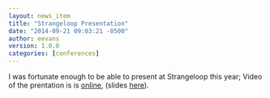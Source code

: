 ```yaml
---
layout: news_item
title: "Strangeloop Presentation"
date: "2014-09-21 09:03:21 -0500"
author: eevans
version: 1.0.0
categories: [conferences]
---
```


I was fortunate enough to be able to present at Strangeloop this year; Video of the prentation is is [online](https://www.youtube.com/watch?v=ovMo5pIMj8M), (slides  [here](http://www.slideshare.net/jericevans/time-series-data-with-apache-cassandra-39301385)).